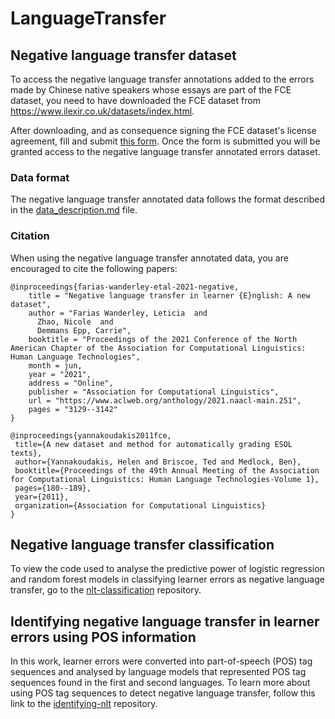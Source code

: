 # LanguageTransfer

## Negative language transfer dataset
To access the negative language transfer annotations added to the errors made by Chinese native speakers whose essays are part of the FCE dataset, you need to have downloaded the FCE dataset from <a href="https://www.ilexir.co.uk/datasets/index.html" target="_blank">https://www.ilexir.co.uk/datasets/index.html</a>.

After downloading, and as consequence signing the FCE dataset's license agreement, fill and submit <a href="https://forms.gle/gKXwCDP5SGsswkut5" target="_blank">this form</a>.
Once the form is submitted you will be granted access to the negative language transfer annotated errors dataset.

### Data format
The negative language transfer annotated data follows the format described in the [data_description.md](data_description.md) file.

### Citation
When using the negative language transfer annotated data, you are encouraged to cite the following papers:

```
@inproceedings{farias-wanderley-etal-2021-negative,
    title = "Negative language transfer in learner {E}nglish: A new dataset",
    author = "Farias Wanderley, Leticia  and
      Zhao, Nicole  and
      Demmans Epp, Carrie",
    booktitle = "Proceedings of the 2021 Conference of the North American Chapter of the Association for Computational Linguistics: Human Language Technologies",
    month = jun,
    year = "2021",
    address = "Online",
    publisher = "Association for Computational Linguistics",
    url = "https://www.aclweb.org/anthology/2021.naacl-main.251",
    pages = "3129--3142"
}

@inproceedings{yannakoudakis2011fce,
 title={A new dataset and method for automatically grading ESOL texts},
 author={Yannakoudakis, Helen and Briscoe, Ted and Medlock, Ben},
 booktitle={Proceedings of the 49th Annual Meeting of the Association for Computational Linguistics: Human Language Technologies-Volume 1},
 pages={180--189},
 year={2011},
 organization={Association for Computational Linguistics}
}
```

## Negative language transfer classification
To view the code used to analyse the predictive power of logistic regression and random forest models in classifying learner errors as negative language transfer, go to the <a href="https://github.com/leticiawanderley/nlt-classification/" target="_blank">nlt-classification</a> repository.

## Identifying negative language transfer in learner errors using POS information
In this work, learner errors were converted into part-of-speech (POS) tag sequences and analysed by language models that represented POS tag sequences found in the first and second languages. To learn more about using POS tag sequences to detect negative language transfer, follow this link to the <a href="https://github.com/leticiawanderley/identifying-nlt/" target="_blank">identifying-nlt</a> repository.
